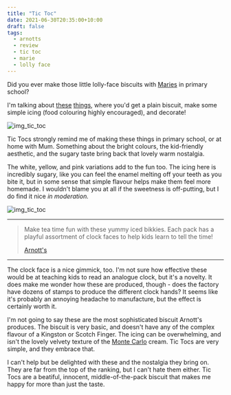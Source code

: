 ```yaml
---
title: "Tic Toc"
date: 2021-06-30T20:35:00+10:00
draft: false
tags:
  - arnotts
  - review
  - tic toc
  - marie
  - lolly face
---
```


Did you ever make those little lolly-face biscuits with [Maries][link-marie] in primary school?

<!--more-->

I'm talking about [these][link-lolly-face] [things][link-lolly-face-2], where you'd get a plain biscuit, make some simple icing (food colouring highly encouraged), and decorate!

![img_tic_toc](/arnotts/tic_toc/lolly_face.png)

Tic Tocs strongly remind me of making these things in primary school, or at home with Mum. Something about the bright colours, the kid-friendly aesthetic, and the sugary taste bring back that lovely warm nostalgia.

The white, yellow, and pink variations add to the fun too. The icing here is incredibly sugary, like you can feel the enamel melting off your teeth as you bite it, but in some sense that simple flavour helps make them feel more homemade. I wouldn't blame you at all if the sweetness is off-putting, but I do find it nice _in moderation._

![img_tic_toc](/arnotts/tic_toc/tic_toc.png)

---

> Make tea time fun with these yummy iced bikkies. Each pack has a playful assortment of clock faces to help kids learn to tell the time!
>
> [Arnott's][link-tic-toc]

---

The clock face is a nice gimmick, too. I'm not sure how effective these would be at teaching kids to read an analogue clock, but it's a novelty. It does make me wonder how these are produced, though - does the factory have dozens of stamps to produce the different clock hands? It seems like it's probably an annoying headache to manufacture, but the effect is certainly worth it.

I'm not going to say these are the most sophisticated biscuit Arnott's produces. The biscuit is very basic, and doesn't have any of the complex flavour of a Kingston or Scotch Finger. The icing can be overwhelming, and isn't the lovely velvety texture of the [Monte Carlo][link-monte-carlo] cream. Tic Tocs are very simple, and they embrace that. 

I can't help but be delighted with these and the nostalgia they bring on. They are far from the top of the ranking, but I can't hate them either. Tic Tocs are a beatiful, innocent, middle-of-the-pack biscuit that makes me happy for more than just the taste.





[link-tic-toc]: https://www.arnotts.com/products/kids-treats/kids-treat/tic-toc
[link-marie]: https://www.arnotts.com/products/plain-biscuits/simple-pleasures/marie
[link-lolly-face]: https://picklebums.com/face-biscuits/
[link-lolly-face-2]: https://www.frankie.com.au/article/frankie-food-extract-funny-face-biscuits-544781
[link-monte-carlo]: https://www.tylerquinlivan.com/arnotts/monte_carlo/